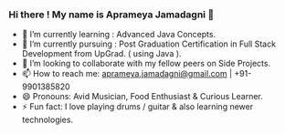 ### Hi there ! My name is Aprameya Jamadagni 👋
- 🔭 I’m currently learning : Advanced Java Concepts.
- 🌱 I’m currently pursuing : Post Graduation Certification in Full Stack Development from UpGrad. ( using Java ).
- 👯 I’m looking to collaborate with my fellow peers on Side Projects.
- 📫 How to reach me: aprameya.jamadagni@gmail.com | +91-9901385820
- 😄 Pronouns: Avid Musician, Food Enthusiast & Curious Learner.
- ⚡ Fun fact: I love playing drums / guitar & also learning newer technologies.
<!--
**aj-2912/aj-2912** is a ✨ _special_ ✨ repository because its `README.md` (this file) appears on your GitHub profile.

Here are some ideas to get you started:

- 🔭 I’m currently working on ...
- 🌱 I’m currently learning ...
- 👯 I’m looking to collaborate on ...
- 📫 How to reach me: ...
- 😄 Pronouns: ...
- ⚡ Fun fact: ...
-->
